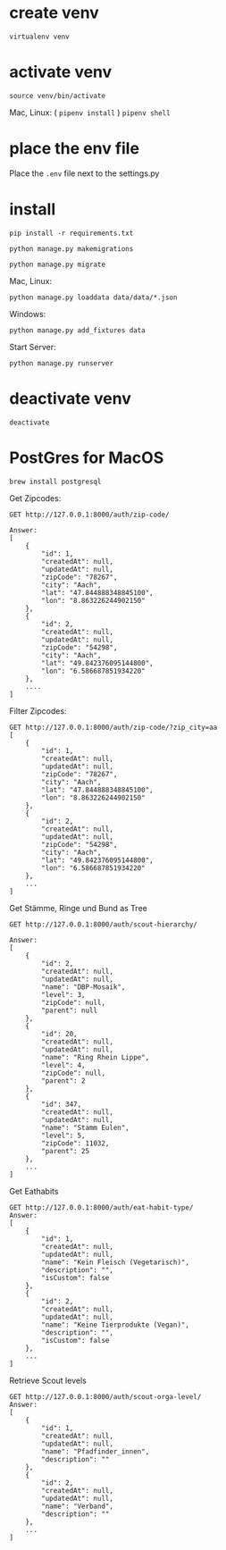 # create venv
`virtualenv venv`

# activate venv
`source venv/bin/activate`

Mac, Linux: ( `pipenv install` )
             `pipenv shell`

# place the env file
Place the `.env` file next to the settings.py

# install
`pip install -r requirements.txt`

`python manage.py makemigrations`

`python manage.py migrate`

Mac, Linux:

`python manage.py loaddata data/data/*.json`

Windows: 

`python manage.py add_fixtures data`

Start Server:

`python manage.py runserver`

# deactivate venv
`deactivate`

# PostGres for MacOS
`brew install postgresql`

Get Zipcodes:
    
    GET http://127.0.0.1:8000/auth/zip-code/

    Answer:
    [
        {
            "id": 1,
            "createdAt": null,
            "updatedAt": null,
            "zipCode": "78267",
            "city": "Aach",
            "lat": "47.844888348845100",
            "lon": "8.863226244902150"
        },
        {
            "id": 2,
            "createdAt": null,
            "updatedAt": null,
            "zipCode": "54298",
            "city": "Aach",
            "lat": "49.842376095144800",
            "lon": "6.586687851934220"
        },
        ....
    ]

Filter Zipcodes:

    GET http://127.0.0.1:8000/auth/zip-code/?zip_city=aa
    [
        {
            "id": 1,
            "createdAt": null,
            "updatedAt": null,
            "zipCode": "78267",
            "city": "Aach",
            "lat": "47.844888348845100",
            "lon": "8.863226244902150"
        },
        {
            "id": 2,
            "createdAt": null,
            "updatedAt": null,
            "zipCode": "54298",
            "city": "Aach",
            "lat": "49.842376095144800",
            "lon": "6.586687851934220"
        },
        ...
    ]

Get Stämme, Ringe und Bund as Tree
    
    GET http://127.0.0.1:8000/auth/scout-hierarchy/
    
    Answer:
    [
        {
            "id": 2,
            "createdAt": null,
            "updatedAt": null,
            "name": "DBP-Mosaik",
            "level": 3,
            "zipCode": null,
            "parent": null
        },
        {
            "id": 20,
            "createdAt": null,
            "updatedAt": null,
            "name": "Ring Rhein Lippe",
            "level": 4,
            "zipCode": null,
            "parent": 2
        },
        {
            "id": 347,
            "createdAt": null,
            "updatedAt": null,
            "name": "Stamm Eulen",
            "level": 5,
            "zipCode": 11032,
            "parent": 25
        },
        ...
    ]

Get Eathabits

    GET http://127.0.0.1:8000/auth/eat-habit-type/
    Answer:
    [
        {
            "id": 1,
            "createdAt": null,
            "updatedAt": null,
            "name": "Kein Fleisch (Vegetarisch)",
            "description": "",
            "isCustom": false
        },
        {
            "id": 2,
            "createdAt": null,
            "updatedAt": null,
            "name": "Keine Tierprodukte (Vegan)",
            "description": "",
            "isCustom": false
        },
        ...
    ]

Retrieve Scout levels

    GET http://127.0.0.1:8000/auth/scout-orga-level/
    Answer:
    [
        {
            "id": 1,
            "createdAt": null,
            "updatedAt": null,
            "name": "Pfadfinder_innen",
            "description": ""
        },
        {
            "id": 2,
            "createdAt": null,
            "updatedAt": null,
            "name": "Verband",
            "description": ""
        },
        ...
    ]
